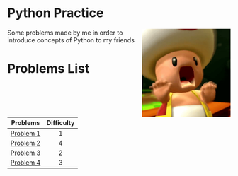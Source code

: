# Python Practice
<img src="./ohno.png" width="200" align="right">
Some problems made by me in order to introduce concepts of Python to my friends

# Problems List
|         Problems         | Difficulty |
|:------------------------:|:----------:|
| [Problem 1](problem1.md) |     1      |
| [Problem 2](problem2.md) |     4      |
| [Problem 3](problem3.md) |     2      |
| [Problem 4](problem4.md) |     3      |